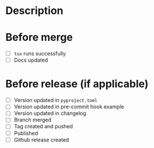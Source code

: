 # Description

<!-- add a description of your changes here -->

# Before merge

- [ ] ``tox`` runs successfully
- [ ] Docs updated

# Before release (if applicable)

- [ ] Version updated in ``pyproject.toml``
- [ ] Version updated in pre-commit hook example
- [ ] Version updated in changelog
- [ ] Branch merged
- [ ] Tag created and pushed
- [ ] Published
- [ ] Github release created

